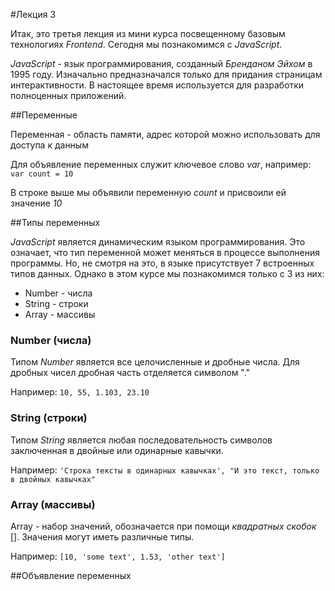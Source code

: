 #Лекция 3

Итак, это третья лекция из мини курса посвещенному базовым технологиях _Frontend_.
Сегодня мы познакомимся с _JavaScript_.

_JavaScript_ - язык программирования, созданный *Бренданом Эйхом* в 1995 году.
Изначально предназначался только для придания страницам интерактивности. В настоящее время 
используется для разработки полноценных приложений.

##Переменные

Переменная - область памяти, адрес которой можно использовать для доступа к данным

Для объявление переменных служит ключевое слово _var_, например:  
`var count = 10`

В строке выше мы объявили переменную *count* и присвоили ей значение *10*


##Типы переменных

_JavaScript_ является динамическим языком программирования. Это означает, что тип переменной может меняться в процессе
выполнения программы. Но, не смотря на это, в языке присутствует 7 встроенных типов данных. Однако в этом курсе мы
познакомимся только с 3 из них:

* Number - числа
* String - строки
* Array - массивы


### Number (числа)

Типом _Number_ является все целочисленные и дробные числа. Для дробных чисел дробная часть отделяется символом "."  

Например: `10, 55, 1.103, 23.10`


### String (строки)

Типом _String_ является любая последовательность символов заключенная в двойные или одинарные кавычки.

Например: `'Строка тексты в одинарных кавычках', "И это текст, только в двойных кавычках"`


### Array (массивы)

Array - набор значений, обозначается при помощи _квадратных скобок_ []. Значения могут иметь различные типы.

Например: `[10, 'some text', 1.53, 'other text']`



##Объявление переменных